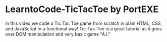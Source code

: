 # LearntoCode-TicTacToe by PortEXE

In this video we code a Tic Tac Toe game from scratch in plain HTML, CSS, and JavaScript in a functional way! 
Tic-Tac-Toe is a great tutorial as it goes over DOM manipulation and very basic game "A.I."
